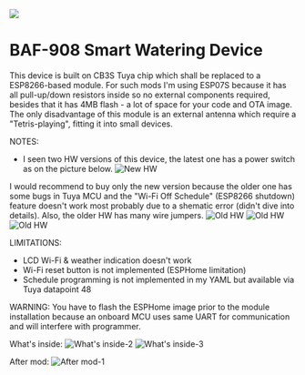 ![](/pictures/BAF-908-2.jpg)
# BAF-908 Smart Watering Device
This device is built on CB3S Tuya chip which shall be replaced to a ESP8266-based module.
For such mods I'm using ESP07S because it has all pull-up/down resistors inside so no external components required, besides that it has 4MB flash - a lot of space for your code and OTA image. The only disadvantage of this module is an external antenna which require a "Tetris-playing", fitting it into small devices.

NOTES:
  - I seen two HW versions of this device, the latest one has a power switch as on the picture below. 
  ![New HW](/pictures/BAF-908_v1.4.jpg)
  
  I would recommend to buy only the new version because the older one has some bugs in Tuya MCU and the "Wi-Fi Off Schedule" (ESP8266 shutdown) feature doesn't work most probably due to a shematic error (didn't dive into details). Also, the older HW has many wire jumpers.
  ![Old HW](/pictures/v1_inside1.jpg)
  ![Old HW](/pictures/v1_inside2.jpg)
  ![Old HW](/pictures/v1_inside3.jpg)



LIMITATIONS:
  - LCD Wi-Fi & weather indication doesn't work
  - Wi-Fi reset button is not implemented (ESPHome limitation)
  - Schedule programming is not implemented in my YAML but available via Tuya datapoint 48

WARNING:
  You have to flash the ESPHome image prior to the module installation because an onboard MCU uses same UART for communication and will interfere with programmer.

What's inside:
![What's inside-2](/pictures/v1.4_inside2.jpg)
![What's inside-3](/pictures/v1.4_inside3.jpg)

After mod:
![After mod-1](/pictures/v1.4_after1.jpg)
